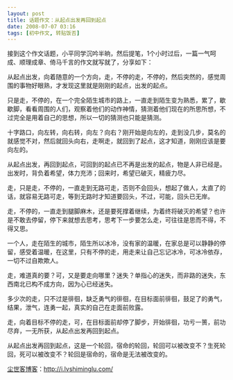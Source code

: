 ```yaml
---
layout: post
title: 话题作文：从起点出发再回到起点
date: 2008-07-07 03:16
tags: [初中作文, 转贴饭否]
---
```

接到这个作文话题，小平同学沉吟半晌，然后提笔，1个小时过后，一篇一气呵成、顺理成章、倚马千言的作文就写就了，分享如下：

从起点出发，向着随意的一个方向，走，不停的走，不停的，然后突然的，感觉周围的事物好眼熟，才发现这里就是刚刚的起点，出发的起点。

只是走，不停的，在一个完全陌生城市的路上，一直走到陌生变为熟悉，累了，歇歇脚，看看周围的人们，观察着他们的动作神情，猜测着他们现在的所思所想，不过完全是用着自己的思想，所以一切的猜测也只能是猜测。

十字路口，向左转，向右转，向左？向右？刚开始是向左的，走到没几步，莫名的就感觉不对，然后就回头向右，走啊走，就回到了起点，这才知道，刚刚应该是要向左的。

从起点出发，再回到起点，可回到的起点已不再是出发的起点，物是人非已经是。出发时，背负着希望，体力充沛；回来时，希望已破灭，精疲力尽。

走，只是走，不停的，一直走到无路可走，否则不会回头，想起了做人，太直了的话，就容易无路可走，等到无路时才知道要回头，不过，可能，回头已无岸。

走，不停的，一直走到腿脚麻木，还是要死撑着继续，为着终将破灭的希望？也许是不敢去停留，停下来就想去思考，思考下一步要怎么走，可往往是思而不得，不得又思。

一个人，走在陌生的城市，陌生所以冰冷，没有家的温暖，在家总是可以静静的停留，感受着温暖，在这里，只有不停的走，用走来让自己忘记冰冷，可冰冷依存，一切不过自欺欺人。

走，难道真的要？可，又是要走向哪里？迷失？单指心的迷失，而非路的迷失，东西南北已构不成方向，因为心已经迷失。

多少次的走，只不过是徘徊，缺乏勇气的徘徊，在目标面前徘徊，鼓足了的勇气，结果，泄气，连勇一起，真实的自己在走面前败露。

走，向着目标不停的走，可，在目标面前却停了脚步，开始徘徊，功亏一篑，前功尽弃，一无所获，从起点出发再回到起点。

从起点出发再回到起点，这是一个轮回，宿命的轮回，轮回可以被改变不？生死轮回，死可以被改变不？轮回是宿命的，宿命是无法被改变的。

<a href="http://i.lvshiminglu.com/">尘世客博客</a>：<a href="http://i.lvshiminglu.com/">http://i.lvshiminglu.com/</a>

